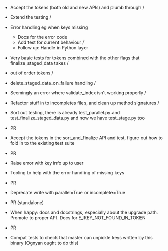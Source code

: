 - Accept the tokens (both old and new APIs) and plumb through /
- Extend the testing /
- Error handling eg when keys missing
  - Docs for the error code
  - Add test for current behaviour /
  - Follow up: Handle in Python layer
- Very basic tests for tokens combined with the other flags that finalize_staged_data takes /
- out of order tokens /
- delete_staged_data_on_failure handling /
- Seemingly an error where validate_index isn't working properly / 
- Refactor stuff in to incompletes files, and clean up method signatures /
- Sort out testing, there is already test_parallel.py and test_finalize_staged_data.py and now we have test_stage.py too
- PR
- Accept the tokens in the sort_and_finalize API and test, figure out how to fold in to the existing test suite
- PR
- Raise error with key info up to user
- Tooling to help with the error handling of missing keys
- PR
- Deprecate write with parallel=True or incomplete=True
- PR (standalone)
- When happy: docs and docstrings, especially about the upgrade path. Promote to proper API. Docs for E_KEY_NOT_FOUND_IN_TOKEN
- PR

- Compat tests to check that master can unpickle keys written by this binary (Ognyan ought to do this)